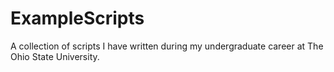 # ExampleScripts
A collection of scripts I have written during my undergraduate career at The Ohio State University. 
